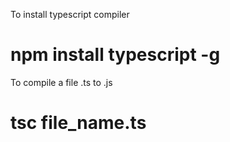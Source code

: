 To install typescript compiler
# npm install typescript -g

To compile a file .ts to .js
# tsc file_name.ts